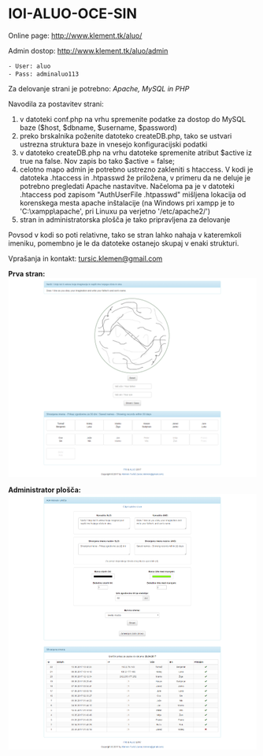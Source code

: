 # IOI-ALUO-OCE-SIN
Online page: http://www.klement.tk/aluo/

Admin dostop: http://www.klement.tk/aluo/admin

	- User: aluo
	- Pass: adminaluo113

Za delovanje strani je potrebno: *Apache, MySQL in PHP*

Navodila za postavitev strani:
1. v datoteki conf.php na vrhu spremenite podatke za dostop do MySQL baze ($host, $dbname, $username, $password)
2. preko brskalnika poženite datoteko createDB.php, tako se ustvari ustrezna struktura baze in vnesejo konfiguracijski podatki
3. v datoteko createDB.php na vrhu datoteke spremenite atribut $active iz true na false. Nov zapis bo tako $active = false;
4. celotno mapo admin je potrebno ustrezno zakleniti s htaccess. V kodi je datoteka .htaccess in .htpasswd že priložena, v primeru da ne deluje je potrebno
pregledati Apache nastavitve. Načeloma pa je v datoteki .htaccess pod zapisom "AuthUserFile .htpasswd" mišljena lokacija od korenskega mesta
apache inštalacije (na Windows pri xampp je to 'C:\xampp\apache', pri Linuxu pa verjetno '/etc/apache2/')
5. stran in administratorska plošča je tako pripravljena za delovanje

Povsod v kodi so poti relativne, tako se stran lahko nahaja v kateremkoli imeniku, pomembno je le da datoteke ostanejo skupaj v enaki strukturi.

Vprašanja in kontakt: tursic.klemen@gmail.com

**Prva stran:**
![Stran Stran](/slike/page.png)



**Administrator plošča:**
![Admin plošča Admin plošča](/slike/admin_page.png)
